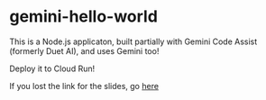# gemini-hello-world

This is a Node.js applicaton, built partially with Gemini Code Assist (formerly Duet AI), and uses Gemini too!

Deploy it to Cloud Run!

If you lost the link for the slides, go [here](https://docs.google.com/presentation/d/13okha7bLOO8freIQphl9DdWI9JGc2J-hqYihqm2ykeI/edit#slide=id.g2d055295a92_0_174)

